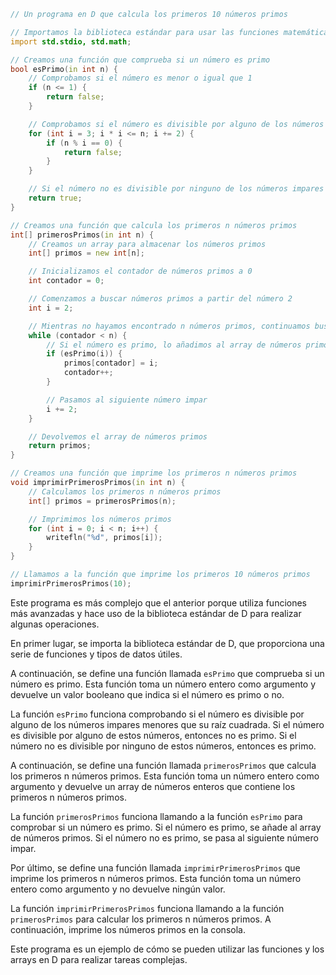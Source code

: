 ```d
// Un programa en D que calcula los primeros 10 números primos

// Importamos la biblioteca estándar para usar las funciones matemáticas
import std.stdio, std.math;

// Creamos una función que comprueba si un número es primo
bool esPrimo(in int n) {
    // Comprobamos si el número es menor o igual que 1
    if (n <= 1) {
        return false;
    }

    // Comprobamos si el número es divisible por alguno de los números impares menores que su raíz cuadrada
    for (int i = 3; i * i <= n; i += 2) {
        if (n % i == 0) {
            return false;
        }
    }

    // Si el número no es divisible por ninguno de los números impares menores que su raíz cuadrada, entonces es primo
    return true;
}

// Creamos una función que calcula los primeros n números primos
int[] primerosPrimos(in int n) {
    // Creamos un array para almacenar los números primos
    int[] primos = new int[n];

    // Inicializamos el contador de números primos a 0
    int contador = 0;

    // Comenzamos a buscar números primos a partir del número 2
    int i = 2;

    // Mientras no hayamos encontrado n números primos, continuamos buscando
    while (contador < n) {
        // Si el número es primo, lo añadimos al array de números primos
        if (esPrimo(i)) {
            primos[contador] = i;
            contador++;
        }

        // Pasamos al siguiente número impar
        i += 2;
    }

    // Devolvemos el array de números primos
    return primos;
}

// Creamos una función que imprime los primeros n números primos
void imprimirPrimerosPrimos(in int n) {
    // Calculamos los primeros n números primos
    int[] primos = primerosPrimos(n);

    // Imprimimos los números primos
    for (int i = 0; i < n; i++) {
        writefln("%d", primos[i]);
    }
}

// Llamamos a la función que imprime los primeros 10 números primos
imprimirPrimerosPrimos(10);
```

Este programa es más complejo que el anterior porque utiliza funciones más avanzadas y hace uso de la biblioteca estándar de D para realizar algunas operaciones.

En primer lugar, se importa la biblioteca estándar de D, que proporciona una serie de funciones y tipos de datos útiles.

A continuación, se define una función llamada `esPrimo` que comprueba si un número es primo. Esta función toma un número entero como argumento y devuelve un valor booleano que indica si el número es primo o no.

La función `esPrimo` funciona comprobando si el número es divisible por alguno de los números impares menores que su raíz cuadrada. Si el número es divisible por alguno de estos números, entonces no es primo. Si el número no es divisible por ninguno de estos números, entonces es primo.

A continuación, se define una función llamada `primerosPrimos` que calcula los primeros n números primos. Esta función toma un número entero como argumento y devuelve un array de números enteros que contiene los primeros n números primos.

La función `primerosPrimos` funciona llamando a la función `esPrimo` para comprobar si un número es primo. Si el número es primo, se añade al array de números primos. Si el número no es primo, se pasa al siguiente número impar.

Por último, se define una función llamada `imprimirPrimerosPrimos` que imprime los primeros n números primos. Esta función toma un número entero como argumento y no devuelve ningún valor.

La función `imprimirPrimerosPrimos` funciona llamando a la función `primerosPrimos` para calcular los primeros n números primos. A continuación, imprime los números primos en la consola.

Este programa es un ejemplo de cómo se pueden utilizar las funciones y los arrays en D para realizar tareas complejas.